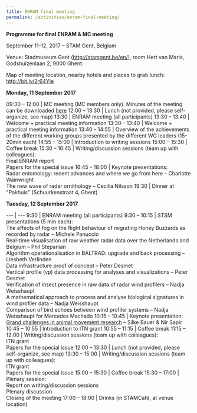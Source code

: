 ```yaml
---
title: ENRAM final meeting
permalink: /activities/enram-final-meeting/
---
```


**Programme for final ENRAM & MC meeting**

September 11-12, 2017 – STAM Gent, Belgium

Venue: Stadmuseum Gent (<http://stamgent.be/en/>), room Hert van Maria, Godshuizenlaan 2, 9000 Ghent.

Map of meeting location, nearby hotels and places to grab lunch: <http://bit.ly/2r64Yle>

**Monday, 11 September 2017**

09:30 – 12:00 | MC meeting (MC members only). Minutes of the meeting can be downloaded [here](/assets/documents/Cost-Action-ES1305_minutes-of-Ghent-MC-meeting_Sep-2017.pdf)
12:00 – 13:30 | Lunch (not provided, please self-organize, see map)
13:30 | ENRAM meeting (all participants)
13:30 – 13:40 | Welcome + practical meeting information
13:30 – 13:40 | Welcome + practical meeting information
13:40 – 14:55 | Overview of the achievements of the different working groups presented by the different WG leaders (15-20min each)
14:55 – 15:00 | Introduction to writing sessions
15:00 – 15:30 | Coffee break
15:30 – 16:45 | Writing/discussion sessions (team up with colleagues):<br>Final ENRAM report<br>Papers for the special issue
16:45 – 18:00 | Keynote presentations:<br>Radar entomology: recent advances and where we go from here – Charlotte Wainwright<br>The new wave of radar ornithology – Cecilia Nilsson
19:30 | Dinner at "Pakhuis" (Schuurkenstraat 4, Ghent)

**Tuesday, 12 September 2017**

--- | ---
9:30 | ENRAM meeting (all participants)
9:30 – 10:15 | STSM presentations (5 min each):<br>The effects of fog on the flight behaviour of migrating Honey Buzzards as recorded by radar – Michele Panuccio<br>Real-time visualisation of raw weather radar data over the Netherlands and Belgium – Phil Stepanian<br>Algorithm operationalisation in BALTRAD: upgrade and back processing – Liesbeth Verlinden<br>Data infrastructure proof of concept – Peter Desmet<br>Vertical profile (vp) data processing for analyses and visualizations – Peter Desmet<br>Verification of insect presence in raw data of radar wind profilers – Nadja Weisshaupt<br>A mathematical approach to process and analyse biological signatures in wind profiler data – Nadja Weisshaupt<br>Comparison of bird echoes between wind profiler systems – Nadja Weisshaupt for Mercedes Machado
10:15 – 10:45 | Keynote presentation:<br>[Grand challenges in animal movement research](/assets/documents/2017-ENRAM-Meeting-Ghent-SilkeNir_lowres.pdf) – Silke Bauer & Nir Sapir
10:45 – 10:55 | Introduction to ITN grant
10:55 – 11:15 | Coffee break
11:15 – 12:00 | Writing/discussion sessions (team up with colleagues):<br>ITN grant<br>Papers for the special issue
12:00 – 13:30 | Lunch (not provided, please self-organize, see map)
13:30 – 15:00 | Writing/discussion sessions (team up with colleagues):<br>ITN grant<br>Papers for the special issue
15:00 – 15:30 | Coffee break
15:30 – 17:00 | Plenary session:<br>Report on writing/discussion sessions<br>Plenary discussion<br>Closing of the meeting
17:00 – 18:00 | Drinks (in STAMCafé, at venue location)
